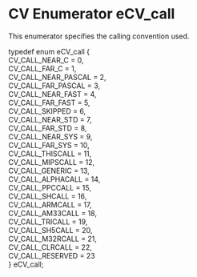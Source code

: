 # CV Enumerator eCV_call

This enumerator specifies the calling convention used.

typedef enum eCV\_call {  
CV\_CALL\_NEAR\_C = 0,  
CV\_CALL\_FAR\_C = 1,  
CV\_CALL\_NEAR\_PASCAL = 2,  
CV\_CALL\_FAR\_PASCAL = 3,  
CV\_CALL\_NEAR\_FAST = 4,  
CV\_CALL\_FAR\_FAST = 5,  
CV\_CALL\_SKIPPED = 6,  
CV\_CALL\_NEAR\_STD = 7,  
CV\_CALL\_FAR\_STD = 8,  
CV\_CALL\_NEAR\_SYS = 9,  
CV\_CALL\_FAR\_SYS = 10,  
CV\_CALL\_THISCALL = 11,  
CV\_CALL\_MIPSCALL = 12,  
CV\_CALL\_GENERIC = 13,  
CV\_CALL\_ALPHACALL = 14,  
CV\_CALL\_PPCCALL = 15,  
CV\_CALL\_SHCALL = 16,  
CV\_CALL\_ARMCALL = 17,  
CV\_CALL\_AM33CALL = 18,  
CV\_CALL\_TRICALL = 19,  
CV\_CALL\_SH5CALL = 20,  
CV\_CALL\_M32RCALL = 21,  
CV\_CALL\_CLRCALL = 22,  
CV\_CALL\_RESERVED = 23  
} eCV\_call;